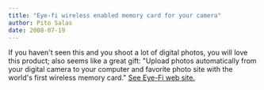 ```yaml
---
title: "Eye-fi wireless enabled memory card for your camera"
author: Pito Salas
date: 2008-07-19
---
```




If you haven't seen this and you shoot a lot of digital photos, you will love
this product; also seems like a great gift: "Upload photos automatically from
your digital camera to your computer and favorite photo site with the world's
first wireless memory card." [See Eye-Fi web site.  
](<http://www.eye.fi/>)


